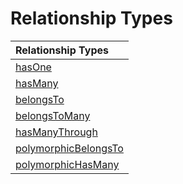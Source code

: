 # Relationship Types

| Relationship Types                              |
| :---------------------------------------------- |
| [hasOne](hasone.md)                             |
| [hasMany](hasmany.md)                           |
| [belongsTo](belongsto.md)                       |
| [belongsToMany](belongstomany.md)               |
| [hasManyThrough](hasmanythrough.md)             |
| [polymorphicBelongsTo](polymorphicbelongsto.md) |
| [polymorphicHasMany](polymorphichasmany.md)     |
